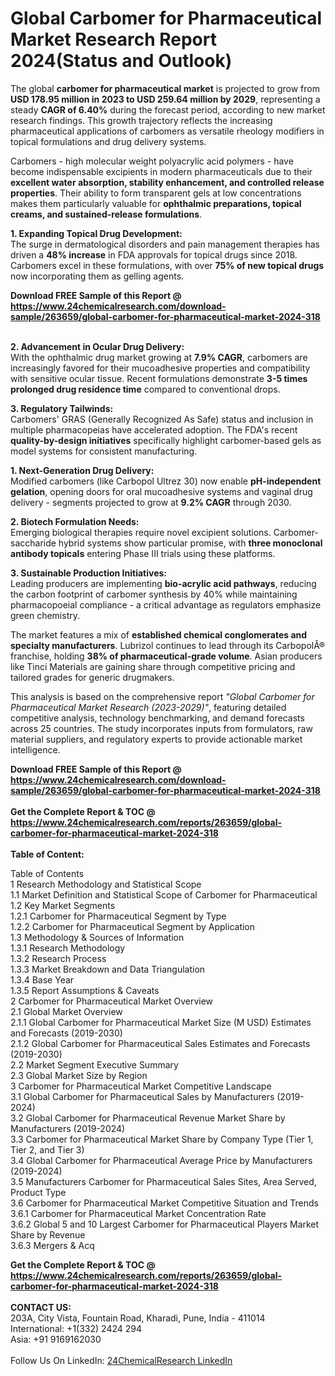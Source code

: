 <h1>Global Carbomer for Pharmaceutical Market Research Report 2024(Status and Outlook)</h1><p>The global <strong>carbomer for pharmaceutical market</strong> is projected to grow from <strong>USD 178.95 million in 2023 to USD 259.64 million by 2029</strong>, representing a steady <strong>CAGR of 6.40%</strong> during the forecast period, according to new market research findings. This growth trajectory reflects the increasing pharmaceutical applications of carbomers as versatile rheology modifiers in topical formulations and drug delivery systems.</p><p>Carbomers - high molecular weight polyacrylic acid polymers - have become indispensable excipients in modern pharmaceuticals due to their <strong>excellent water absorption, stability enhancement, and controlled release properties</strong>. Their ability to form transparent gels at low concentrations makes them particularly valuable for <strong>ophthalmic preparations, topical creams, and sustained-release formulations</strong>.</p><p><strong>1. Expanding Topical Drug Development:</strong><br>
The surge in dermatological disorders and pain management therapies has driven a <strong>48% increase</strong> in FDA approvals for topical drugs since 2018. Carbomers excel in these formulations, with over <strong>75% of new topical drugs</strong> now incorporating them as gelling agents.</p><div><b>Download FREE Sample of this Report @ 
            <a href="https://www.24chemicalresearch.com/download-sample/263659/global-carbomer-for-pharmaceutical-market-2024-318">
            https://www.24chemicalresearch.com/download-sample/263659/global-carbomer-for-pharmaceutical-market-2024-318</a></b></div><br><p><strong>2. Advancement in Ocular Drug Delivery:</strong><br>
With the ophthalmic drug market growing at <strong>7.9% CAGR</strong>, carbomers are increasingly favored for their mucoadhesive properties and compatibility with sensitive ocular tissue. Recent formulations demonstrate <strong>3-5 times prolonged drug residence time</strong> compared to conventional drops.</p><p><strong>3. Regulatory Tailwinds:</strong><br>
Carbomers' GRAS (Generally Recognized As Safe) status and inclusion in multiple pharmacopeias have accelerated adoption. The FDA's recent <strong>quality-by-design initiatives</strong> specifically highlight carbomer-based gels as model systems for consistent manufacturing.</p><p><strong>1. Next-Generation Drug Delivery:</strong><br>
Modified carbomers (like Carbopol Ultrez 30) now enable <strong>pH-independent gelation</strong>, opening doors for oral mucoadhesive systems and vaginal drug delivery - segments projected to grow at <strong>9.2% CAGR</strong> through 2030.</p><p><strong>2. Biotech Formulation Needs:</strong><br>
Emerging biological therapies require novel excipient solutions. Carbomer-saccharide hybrid systems show particular promise, with <strong>three monoclonal antibody topicals</strong> entering Phase III trials using these platforms.</p><p><strong>3. Sustainable Production Initiatives:</strong><br>
Leading producers are implementing <strong>bio-acrylic acid pathways</strong>, reducing the carbon footprint of carbomer synthesis by 40% while maintaining pharmacopoeial compliance - a critical advantage as regulators emphasize green chemistry.</p><p>The market features a mix of <strong>established chemical conglomerates and specialty manufacturers</strong>. Lubrizol continues to lead through its CarbopolÂ® franchise, holding <strong>38% of pharmaceutical-grade volume</strong>. Asian producers like Tinci Materials are gaining share through competitive pricing and tailored grades for generic drugmakers.</p><p>This analysis is based on the comprehensive report <em>"Global Carbomer for Pharmaceutical Market Research (2023-2029)"</em>, featuring detailed competitive analysis, technology benchmarking, and demand forecasts across 25 countries. The study incorporates inputs from formulators, raw material suppliers, and regulatory experts to provide actionable market intelligence.</p><div><b>Download FREE Sample of this Report @ 
            <a href="https://www.24chemicalresearch.com/download-sample/263659/global-carbomer-for-pharmaceutical-market-2024-318">
            https://www.24chemicalresearch.com/download-sample/263659/global-carbomer-for-pharmaceutical-market-2024-318</a></b></div><br><div><b>Get the Complete Report & TOC @ 
            <a href="https://www.24chemicalresearch.com/reports/263659/global-carbomer-for-pharmaceutical-market-2024-318">
            https://www.24chemicalresearch.com/reports/263659/global-carbomer-for-pharmaceutical-market-2024-318</a></b></div><br>
            <b>Table of Content:</b><p>Table of Contents<br />
1 Research Methodology and Statistical Scope<br />
1.1 Market Definition and Statistical Scope of Carbomer for Pharmaceutical<br />
1.2 Key Market Segments<br />
1.2.1 Carbomer for Pharmaceutical Segment by Type<br />
1.2.2 Carbomer for Pharmaceutical Segment by Application<br />
1.3 Methodology & Sources of Information<br />
1.3.1 Research Methodology<br />
1.3.2 Research Process<br />
1.3.3 Market Breakdown and Data Triangulation<br />
1.3.4 Base Year<br />
1.3.5 Report Assumptions & Caveats<br />
2 Carbomer for Pharmaceutical Market Overview<br />
2.1 Global Market Overview<br />
2.1.1 Global Carbomer for Pharmaceutical Market Size (M USD) Estimates and Forecasts (2019-2030)<br />
2.1.2 Global Carbomer for Pharmaceutical Sales Estimates and Forecasts (2019-2030)<br />
2.2 Market Segment Executive Summary<br />
2.3 Global Market Size by Region<br />
3 Carbomer for Pharmaceutical Market Competitive Landscape<br />
3.1 Global Carbomer for Pharmaceutical Sales by Manufacturers (2019-2024)<br />
3.2 Global Carbomer for Pharmaceutical Revenue Market Share by Manufacturers (2019-2024)<br />
3.3 Carbomer for Pharmaceutical Market Share by Company Type (Tier 1, Tier 2, and Tier 3)<br />
3.4 Global Carbomer for Pharmaceutical Average Price by Manufacturers (2019-2024)<br />
3.5 Manufacturers Carbomer for Pharmaceutical Sales Sites, Area Served, Product Type<br />
3.6 Carbomer for Pharmaceutical Market Competitive Situation and Trends<br />
3.6.1 Carbomer for Pharmaceutical Market Concentration Rate<br />
3.6.2 Global 5 and 10 Largest Carbomer for Pharmaceutical Players Market Share by Revenue<br />
3.6.3 Mergers & Acq</p><div><b>Get the Complete Report & TOC @ 
            <a href="https://www.24chemicalresearch.com/reports/263659/global-carbomer-for-pharmaceutical-market-2024-318">
            https://www.24chemicalresearch.com/reports/263659/global-carbomer-for-pharmaceutical-market-2024-318</a></b></div><br><b>CONTACT US:</b><br>
            203A, City Vista, Fountain Road, Kharadi, Pune, India - 411014<br>
            International: +1(332) 2424 294<br>
            Asia: +91 9169162030 <br><br>
            Follow Us On LinkedIn: <a href="https://www.linkedin.com/company/24chemicalresearch/">24ChemicalResearch LinkedIn</a>